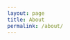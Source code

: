 ```yaml
---
layout: page
title: About
permalink: /about/
---
```


<head>
    <meta charset="UTF-8">
    <meta name="viewport" content="width=device-width, initial-scale=1.0">
    <style>
        .image-container {
            display: inline-block; /* or use "flex" for a flexible layout */
            margin-right: 5px; /* Optional margin between images */
            margin-bottom: 10px; /* bottom margins */
        }

        img {
            width: 238px; /* Set the width of your images */
            height: auto; /* Maintain aspect ratio */
        }
    </style>
    <title>Side-by-Side Images</title>
</head>
<body>
    <div class='image-container'>
        <img src="{{site.url}}/{{site.baseurl}}/assets/images/main_profile.jpg" alt="">
    </div>
    <div class='image-container'>
        <img src="{{site.url}}/{{site.baseurl}}/assets/images/ski_profile.jpg" alt="" style="width:200px;"/>
    </div>
</body>

My name is Aaron Brown and I love working on data projects—everything from web scraping data from infinite online sources to exploratory data analysis and visualizations, feature engineering, regression analysis, machine learning and predictive analytics, and so much more. As you can see, there is plenty of potential in the fields of Statistics and Data Science, and I am set on exploring the extent of their power and relevance in the world. I hope you find my posts useful!

More about me: I am currently an undergraduate student at Brigham Young University majoring in Statistics with a Data Science Emphasis. I am planning to pursue a graduate education and perform research on Entity Resolution and optimal dataset convergeance. However, I am also interested in other research areas including Geospatial Analysis and Bayesian Hierarchical Models. I enjoy sports and I absolutely love working on sports-related data projects. In my free time, I enjoy being outdoors and doing outdoor activities, including hiking, skiing, mountain biking, pickleball, and golf.
